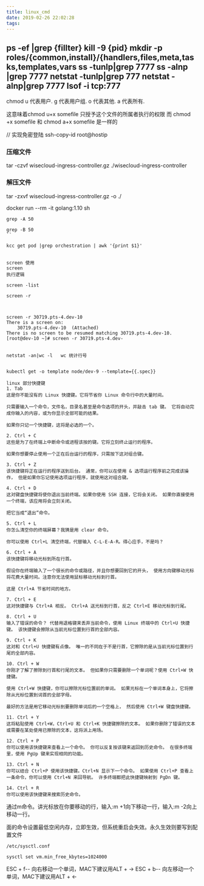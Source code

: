 ```yaml
---
title: linux_cmd
date: 2019-02-26 22:02:28
tags:
---
```


ps -ef |grep {fillter}
kill -9 {pid}
mkdir -p roles/{common,install}/{handlers,files,meta,tasks,templates,vars
ss -tunlp|grep  7777
ss -alnp |grep 7777
netstat -tunlp|grep 777
netstat -alnp|grep 7777
lsof -i tcp:777
---------------------
chmod
u 代表用户. 
g 代表用户组. 
o 代表其他. 
a 代表所有.

这意味着chmod u+x somefile 只授予这个文件的所属者执行的权限 
而 chmod +x somefile 和 chmod a+x somefile 是一样的 

// 实现免密登陆
ssh-copy-id root@hostip


### 压缩文件
tar -czvf wisecloud-ingress-controller.gz ./wisecloud-ingress-controller
### 解压文件
tar -zxvf wisecloud-ingress-controller.gz -o ./


docker run --rm -it golang:1.10 sh
```
grep -A 50

grep -B 50
``

kcc get pod |grep orchestration | awk '{print $1}'


screen 使用
screen 
执行逻辑

screen -list 

screen -r 



screen -r 30719.pts-4.dev-10
There is a screen on:
	30719.pts-4.dev-10	(Attached)
There is no screen to be resumed matching 30719.pts-4.dev-10.
[root@dev-10 ~]# screen -r 30719.pts-4.dev-


netstat -an|wc -l   wc 统计行号


kubectl get -o template node/dev-9 --template={{.spec}}

linux 部分快捷键
1. Tab
这是你不能没有的 Linux 快捷键。它将节省你 Linux 命令行中的大量时间。

只需要输入一个命令，文件名，目录名甚至是命令选项的开头，并敲击 tab 键。 它将自动完成你输入的内容，或为你显示全部可能的结果。

如果你只记一个快捷键，这将是必选的一个。

2. Ctrl + C
这些是为了在终端上中断命令或进程该按的键。它将立刻终止运行的程序。

如果你想要停止使用一个正在后台运行的程序，只需按下这对组合键。

3. Ctrl + Z
该快捷键将正在运行的程序送到后台。 通常，你可以在使用 & 选项运行程序前之完成该操作， 但是如果你忘记使用选项运行程序，就使用这对组合键。

4. Ctrl + D
这对键盘快捷键将使你退出当前终端。如果你使用 SSH 连接，它将会关闭。 如果你直接使用一个终端，该应用将会立刻关闭。

把它当成“退出”命令。

5. Ctrl + L
你怎么清空你的终端屏幕？我猜是用 clear 命令。

你可以使用 Ctrl+L 清空终端，代替输入 C-L-E-A-R。得心应手，不是吗？

6. Ctrl + A
该快捷键将移动光标到所在行首。

假设你在终端输入了一个很长的命令或路径，并且你想要回到它的开头， 使用方向键移动光标将花费大量时间。注意你无法使用鼠标移动光标到行首。

这是 Ctrl+A 节省时间的地方。

7. Ctrl + E
这对快捷键与 Ctrl+A 相反。 Ctrl+A 送光标到行首，反之 Ctrl+E 移动光标到行尾。

8. Ctrl + U
输入了错误的命令？ 代替用退格键来丢弃当前命令，使用 Linux 终端中的 Ctrl+U 快捷键。 该快捷键会擦除从当前光标位置到行首的全部内容。

9. Ctrl + K
这对和 Ctrl+U 快捷键有点像。 唯一的不同在于不是行首，它擦除的是从当前光标位置到行尾的全部内容。

10. Ctrl + W
你刚才了解了擦除到行首和行尾的文本。 但如果你只需要删除一个单词呢？使用 Ctrl+W 快捷键。

使用 Ctrl+W 快捷键，你可以擦除光标位置前的单词。 如果光标在一个单词本身上，它将擦除从光标位置到词首的全部字母。

最好的方法是用它移动光标到要删除单词后的一个空格上， 然后使用 Ctrl+W 键盘快捷键。

11. Ctrl + Y
这将粘贴使用 Ctrl+W，Ctrl+U 和 Ctrl+K 快捷键擦除的文本。 如果你删除了错误的文本或需要在某处使用已擦除的文本，这将派上用场。

12. Ctrl + P
你可以使用该快捷键来查看上一个命令。 你可以反复按该键来返回到历史命令。 在很多终端里，使用 PgUp 键来实现相同的功能。

13. Ctrl + N
你可以结合 Ctrl+P 使用该快捷键。Ctrl+N 显示下一个命令。 如果使用 Ctrl+P 查看上一条命令，你可以使用 Ctrl+N 来回导航。 许多终端都把此快捷键映射到 PgDn 键。

14. Ctrl + R
你可以使用该快捷键来搜索历史命令。

```


通过m命令。讲光标放在你要移动的行，输入:m +1向下移动一行，输入:m -2向上移动一行。


面的命令设置最低空闲内存，立即生效，但系统重启会失效。永久生效则要写到配置文件

```
/etc/sysctl.conf
```

```
sysctl set vm.min_free_kbytes=1024000
```

ESC + f-- 向右移动一个单词，MAC下建议用ALT + →
ESC + b-- 向左移动一个单词，MAC下建议用ALT + ←